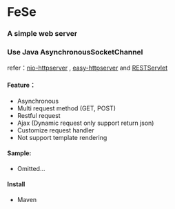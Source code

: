 # FeSe
### A simple web server 
### Use Java AsynchronousSocketChannel
refer：[nio-httpserver](https://github.com/shenedu/nio-httpserver)
 , [easy-httpserver](https://github.com/NotBadPad/easy-httpserver) 
 and [RESTServlet](https://github.com/fefine/RESTServlet)
 
 #### Feature：
 * Asynchronous
 * Multi request method (GET, POST)
 * Restful request
 * Ajax (Dynamic request only support return json)
 * Customize request handler
 * Not support template rendering
 
 #### Sample:
 * Omitted...
 
 #### Install
 * Maven